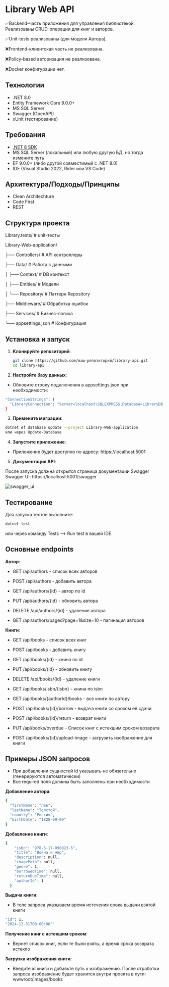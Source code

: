 # Library Web API

✅Backend-часть приложения для управления библиотекой. Реализованы CRUD-операции для книг и авторов.

✅Unit-tests реализованы (для модели Автора).

❌Frontend-клиентская часть не реализована.

❌Policy-based авторизация не реализована.

❌Docker конфигурации нет.

## Технологии

- .NET 8.0
- Entity Framework Core 9.0.0+
- MS SQL Server
- Swagger (OpenAPI)
- xUnit (тестирование)

## Требования

- [.NET 8 SDK](https://dotnet.microsoft.com/download/dotnet/8.0)
- MS SQL Server (локальный) или любую другую БД, но тогда измените путь
- EF 9.0.0+ (либо другой совместимый с .NET 8.0)
- IDE (Visual Studio 2022, Rider или VS Code)

## Архитектура/Подходы/Принципы

- Clean Architechture 
- Code First
- REST

## Структура проекта
Library.tests/         # unit-тесты

Library-Web-application/

├── Controllers/       # API контроллеры

├── Data/              # Работа с данными

│   ├── Context/       # DB контекст

│   ├── Entities/      # Модели

│   └── Repository/    # Паттерн Repository

├── Middleware/        # Обработка ошибок

├── Services/          # Бизнес-логика

└── appsettings.json   # Конфигурация

## Установка и запуск

1. **Клонируйте репозиторий**:
   ```bash
   git clone https://github.com/ваш-репозиторий/library-api.git
   cd library-api

2. **Настройте базу данных**:

- Обновите строку подключения в appsettings.json при необходимости:
```bash
"ConnectionStrings": {
  "LibraryConnection": "Server=localhost\SQLEXPRESS;Database=LibraryDB;Trusted_Connection=True;MultipleActiveResultSets=true;TrustServerCertificate=True;"
}
```

3. **Примените миграции**:

```bash
dotnet ef database update --project Library-Web-application
или через Update-Database
```

4. **Запустите приложение**:

- Приложение будет доступно по адресу: https://localhost:5001

5. **Документация API**:

После запуска должна открытся страница документации Swagger
Swagger UI: https://localhost:5001/swagger

![swagger_ui](https://github.com/user-attachments/assets/adae48fa-708a-47a9-a2f2-8da6c3808aa5)

## Тестирование

Для запуска тестов выполните:
```bash
dotnet test
```
или через команду Tests --> Run test в вашей IDE

## Основные endpoints

**Автор**:
- GET /api/authors - список всех авторов

- POST /api/authors - добавить автора

- GET /api/authors/{id} - автор по id

- PUT /api/authors/{id} - обновить автора

- DELETE /api/authors/{id} - удаление автора

- GET /api/authors/paged?page=1&size=10 - пагинация авторов

**Книги**:
- GET /api/books - список всех книг

- POST /api/books - добавить книгу

- GET /api/books/{id} - книна по id

- PUT /api/books/{id} - обновить книгу

- DELETE /api/books/{id} - удаление книги

- GET /api/books/isbn/{isbn} - книна по isbn

- GET /api/books/{authorId}/books - все книги по автору

- POST /api/books/{id}/borrow - выдача книги со сроком её сдачи

- POST /api/books/{id}/return - возврат книги

- PUT /api/books/overdue - Список книг с истекшим сроком возврата

- POST /api/books/{id}/upload-image - загрузить изображение для книги

## Примеры JSON запросов
- При добавлении сущностей id указывать не обязательно (генерируются автоматически)
- Все required поля должны быть заполнены при необходимости
  
**Добавление автора**:
```bash
{
  "firstName": "Лев",
  "lastName": "Толстой",
  "country": "Россия",
  "birthDate": "1828-09-09"
}
```

**Добавление книги**:
```bash
{ 
    "isbn": "978-5-17-090823-5",
    "title": "Война и мир",
    "description": null,
    "imagePath": null,
    "genre": 1,
    "borrowedTime": null,
    "returnDueTime": null,
    "authorId": 1
  }
```
  
**Выдача книги**:
- В теле запроса указываем время истечения срока выдачи взятой книги
```bash
"id": 1,
"2024-12-31T00:00:00"'
```

**Получение книг с истекшим сроком**:
- Вернет список книг, если те были взяты, а время срока возврата истекло

**Загрузка изображения книги**:
- Введите id книги и добавьте путь к изображению. После отработки запроса изображение будет хранится внутри проекта в пути: wwwroot/images/books
